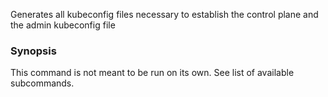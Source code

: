
Generates all kubeconfig files necessary to establish the control plane and the admin kubeconfig file

### Synopsis


This command is not meant to be run on its own. See list of available subcommands.


